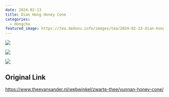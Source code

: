 ```yaml
---
date: 2024-02-13
title: Dian Hong Honey Cone
categories:
  - Hongcha
featured_image: https://tea.dedunu.info/images/tea/2024-02-13-dian-hong-honey-cone-1.jpg
---
```


![](https://tea.dedunu.info/images/tea/2024-02-13-dian-hong-honey-cone-2.jpg)

![](https://tea.dedunu.info/images/tea/2024-02-13-dian-hong-honey-cone-3.jpg)

![](https://tea.dedunu.info/images/tea/2024-02-13-dian-hong-honey-cone-4.jpg)

## Original Link

<https://www.theevansander.nl/webwinkel/zwarte-thee/yunnan-honey-cone/>